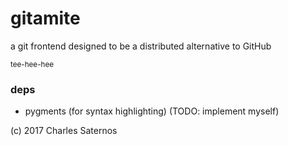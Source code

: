 # gitamite

a git frontend designed to be a distributed alternative to GitHub

<small>tee-hee-hee</small>

### deps
* pygments (for syntax highlighting) (TODO: implement myself)

(c) 2017 Charles Saternos
